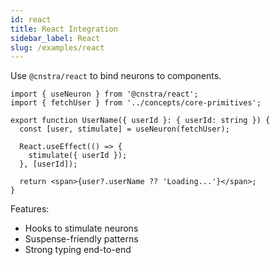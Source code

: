 ```yaml
---
id: react
title: React Integration
sidebar_label: React
slug: /examples/react
---
```


Use `@cnstra/react` to bind neurons to components.

```tsx
import { useNeuron } from '@cnstra/react';
import { fetchUser } from '../concepts/core-primitives';

export function UserName({ userId }: { userId: string }) {
  const [user, stimulate] = useNeuron(fetchUser);

  React.useEffect(() => {
    stimulate({ userId });
  }, [userId]);

  return <span>{user?.userName ?? 'Loading...'}</span>;
}
```

Features:
- Hooks to stimulate neurons
- Suspense-friendly patterns
- Strong typing end-to-end
